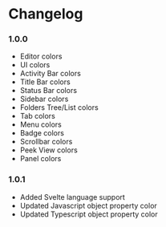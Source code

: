 # Changelog

### 1.0.0

- Editor colors
- UI colors
- Activity Bar colors
- Title Bar colors
- Status Bar colors
- Sidebar colors
- Folders Tree/List colors
- Tab colors
- Menu colors
- Badge colors
- Scrollbar colors
- Peek View colors
- Panel colors

### 1.0.1

- Added Svelte language support
- Updated Javascript object property color
- Updated Typescript object property color
